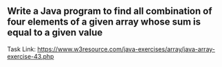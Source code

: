 ##  Write a Java program to find all combination of four elements of a given array whose sum is equal to a given value

Task Link: https://www.w3resource.com/java-exercises/array/java-array-exercise-43.php